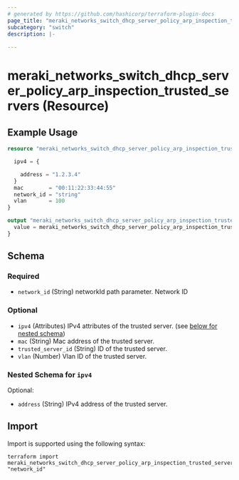 ```yaml
---
# generated by https://github.com/hashicorp/terraform-plugin-docs
page_title: "meraki_networks_switch_dhcp_server_policy_arp_inspection_trusted_servers Resource - terraform-provider-meraki"
subcategory: "switch"
description: |-
  
---
```


# meraki_networks_switch_dhcp_server_policy_arp_inspection_trusted_servers (Resource)



## Example Usage

```terraform
resource "meraki_networks_switch_dhcp_server_policy_arp_inspection_trusted_servers" "example" {

  ipv4 = {

    address = "1.2.3.4"
  }
  mac        = "00:11:22:33:44:55"
  network_id = "string"
  vlan       = 100
}

output "meraki_networks_switch_dhcp_server_policy_arp_inspection_trusted_servers_example" {
  value = meraki_networks_switch_dhcp_server_policy_arp_inspection_trusted_servers.example
}
```

<!-- schema generated by tfplugindocs -->
## Schema

### Required

- `network_id` (String) networkId path parameter. Network ID

### Optional

- `ipv4` (Attributes) IPv4 attributes of the trusted server. (see [below for nested schema](#nestedatt--ipv4))
- `mac` (String) Mac address of the trusted server.
- `trusted_server_id` (String) ID of the trusted server.
- `vlan` (Number) Vlan ID of the trusted server.

<a id="nestedatt--ipv4"></a>
### Nested Schema for `ipv4`

Optional:

- `address` (String) IPv4 address of the trusted server.

## Import

Import is supported using the following syntax:

```shell
terraform import meraki_networks_switch_dhcp_server_policy_arp_inspection_trusted_servers.example "network_id"
```
